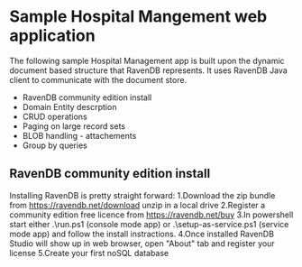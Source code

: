 # Sample Hospital Mangement web application
The following sample Hospital Management app is built upon the dynamic document based structure that RavenDB represents.
It uses RavenDB Java client to communicate with the document store.


* RavenDB community edition install
* Domain Entity descrption
* CRUD operations
* Paging on large record sets
* BLOB handling - attachements
* Group by queries

## RavenDB community edition install
Installing RavenDB is pretty straight forward:
1.Download the zip bundle from https://ravendb.net/download unzip in a local drive
2.Register a community edition free licence from https://ravendb.net/buy
3.In powershell start either .\run.ps1 (console mode app) or .\setup-as-service.ps1 (service mode app) and follow the install instractions.
4.Once installed RavenDB Studio will show up in web browser, open "About" tab and register your license
5.Create your first noSQL database

